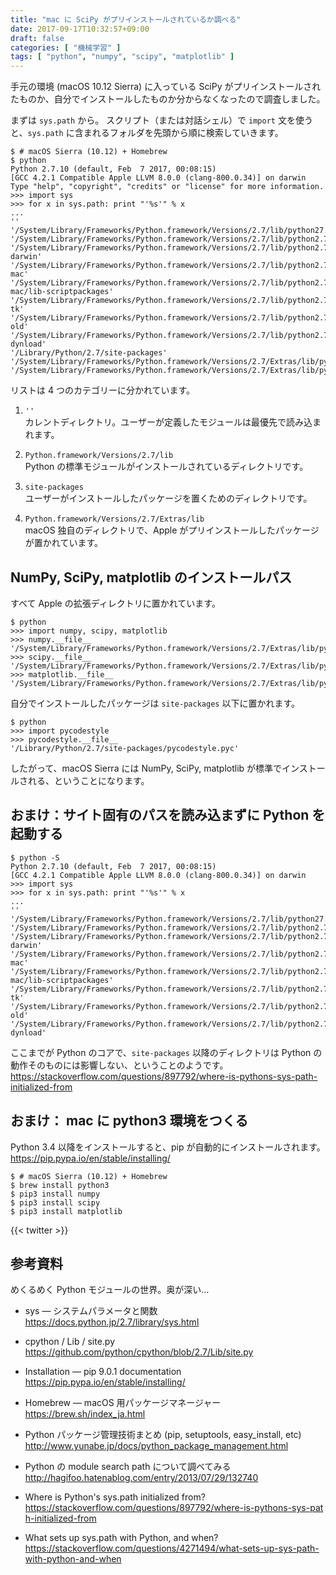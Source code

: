 ```yaml
---
title: "mac に SciPy がプリインストールされているか調べる"
date: 2017-09-17T10:32:57+09:00
draft: false
categories: [ "機械学習" ]
tags: [ "python", "numpy", "scipy", "matplotlib" ]
---
```

手元の環境 (macOS 10.12 Sierra) に入っている SciPy がプリインストールされたものか、自分でインストールしたものか分からなくなったので調査しました。

まずは ```sys.path``` から。
スクリプト（または対話シェル）で ```import``` 文を使うと、```sys.path``` に含まれるフォルダを先頭から順に検索していきます。

```shell
$ # macOS Sierra (10.12) + Homebrew
$ python
Python 2.7.10 (default, Feb  7 2017, 00:08:15)
[GCC 4.2.1 Compatible Apple LLVM 8.0.0 (clang-800.0.34)] on darwin
Type "help", "copyright", "credits" or "license" for more information.
>>> import sys
>>> for x in sys.path: print "'%s'" % x
...
''
'/System/Library/Frameworks/Python.framework/Versions/2.7/lib/python27.zip'
'/System/Library/Frameworks/Python.framework/Versions/2.7/lib/python2.7'
'/System/Library/Frameworks/Python.framework/Versions/2.7/lib/python2.7/plat-darwin'
'/System/Library/Frameworks/Python.framework/Versions/2.7/lib/python2.7/plat-mac'
'/System/Library/Frameworks/Python.framework/Versions/2.7/lib/python2.7/plat-mac/lib-scriptpackages'
'/System/Library/Frameworks/Python.framework/Versions/2.7/lib/python2.7/lib-tk'
'/System/Library/Frameworks/Python.framework/Versions/2.7/lib/python2.7/lib-old'
'/System/Library/Frameworks/Python.framework/Versions/2.7/lib/python2.7/lib-dynload'
'/Library/Python/2.7/site-packages'
'/System/Library/Frameworks/Python.framework/Versions/2.7/Extras/lib/python'
'/System/Library/Frameworks/Python.framework/Versions/2.7/Extras/lib/python/PyObjC'
```

リストは 4 つのカテゴリーに分かれています。

1. ```''```<br />
   カレントディレクトリ。ユーザーが定義したモジュールは最優先で読み込まれます。

2. ```Python.framework/Versions/2.7/lib```<br />
   Python の標準モジュールがインストールされているディレクトリです。

3. ```site-packages```<br />
   ユーザーがインストールしたパッケージを置くためのディレクトリです。

4. ```Python.framework/Versions/2.7/Extras/lib```<br />
   macOS 独自のディレクトリで、Apple がプリインストールしたパッケージが置かれています。

## NumPy, SciPy, matplotlib のインストールパス

すべて Apple の拡張ディレクトリに置かれています。

```shell
$ python
>>> import numpy, scipy, matplotlib
>>> numpy.__file__
'/System/Library/Frameworks/Python.framework/Versions/2.7/Extras/lib/python/numpy/__init__.pyc'
>>> scipy.__file__
'/System/Library/Frameworks/Python.framework/Versions/2.7/Extras/lib/python/scipy/__init__.pyc'
>>> matplotlib.__file__
'/System/Library/Frameworks/Python.framework/Versions/2.7/Extras/lib/python/matplotlib/__init__.pyc'
```

自分でインストールしたパッケージは ```site-packages``` 以下に置かれます。

```shell
$ python
>>> import pycodestyle
>>> pycodestyle.__file__
'/Library/Python/2.7/site-packages/pycodestyle.pyc'
```

したがって、macOS Sierra には NumPy, SciPy, matplotlib が標準でインストールされる、ということになります。

## おまけ：サイト固有のパスを読み込まずに Python を起動する

```shell
$ python -S
Python 2.7.10 (default, Feb  7 2017, 00:08:15)
[GCC 4.2.1 Compatible Apple LLVM 8.0.0 (clang-800.0.34)] on darwin
>>> import sys
>>> for x in sys.path: print "'%s'" % x
...
''
'/System/Library/Frameworks/Python.framework/Versions/2.7/lib/python27.zip'
'/System/Library/Frameworks/Python.framework/Versions/2.7/lib/python2.7/'
'/System/Library/Frameworks/Python.framework/Versions/2.7/lib/python2.7/plat-darwin'
'/System/Library/Frameworks/Python.framework/Versions/2.7/lib/python2.7/plat-mac'
'/System/Library/Frameworks/Python.framework/Versions/2.7/lib/python2.7/plat-mac/lib-scriptpackages'
'/System/Library/Frameworks/Python.framework/Versions/2.7/lib/python2.7/lib-tk'
'/System/Library/Frameworks/Python.framework/Versions/2.7/lib/python2.7/lib-old'
'/System/Library/Frameworks/Python.framework/Versions/2.7/lib/python2.7/lib-dynload'
```

ここまでが Python のコアで、```site-packages``` 以降のディレクトリは Python の動作そのものには影響しない、ということのようです。<br />
https://stackoverflow.com/questions/897792/where-is-pythons-sys-path-initialized-from

## おまけ： mac に python3 環境をつくる

Python 3.4 以降をインストールすると、pip が自動的にインストールされます。<br />
https://pip.pypa.io/en/stable/installing/

```shell
$ # macOS Sierra (10.12) + Homebrew
$ brew install python3
$ pip3 install numpy
$ pip3 install scipy
$ pip3 install matplotlib
```

{{< twitter >}}

## 参考資料

めくるめく Python モジュールの世界。奥が深い…

- sys &mdash; システムパラメータと関数<br />
  <span style="word-break: break-all;">
  https://docs.python.jp/2.7/library/sys.html
  </span>

- cpython / Lib / site.py<br />
  <span style="word-break: break-all;">
  https://github.com/python/cpython/blob/2.7/Lib/site.py
  </span>

- Installation &mdash; pip 9.0.1 documentation<br />
  <span style="word-break: break-all;">
  https://pip.pypa.io/en/stable/installing/
  </span>

- Homebrew &mdash; macOS 用パッケージマネージャー<br />
  <span style="word-break: break-all;">
  https://brew.sh/index_ja.html
  </span>

- Python パッケージ管理技術まとめ (pip, setuptools, easy_install, etc)<br />
  <span style="word-break: break-all;">
  http://www.yunabe.jp/docs/python_package_management.html
  </span>

- Python の module search path について調べてみる<br />
  <span style="word-break: break-all;">
  http://hagifoo.hatenablog.com/entry/2013/07/29/132740
  </span>

- Where is Python's sys.path initialized from?<br />
  <span style="word-break: break-all;">
  https://stackoverflow.com/questions/897792/where-is-pythons-sys-path-initialized-from
  </span>

- What sets up sys.path with Python, and when?<br />
  <span style="word-break: break-all;">
  https://stackoverflow.com/questions/4271494/what-sets-up-sys-path-with-python-and-when
  </span>
